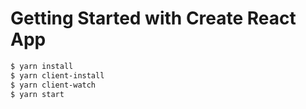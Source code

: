 # Getting Started with Create React App

```bash
$ yarn install
$ yarn client-install
$ yarn client-watch
$ yarn start
```
